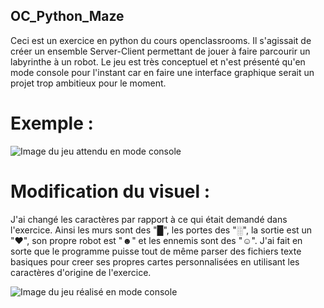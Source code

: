 ## OC_Python_Maze
Ceci est un exercice en python du cours openclassrooms. Il s'agissait de créer un ensemble Server-Client permettant de jouer à faire parcourir un labyrinthe à un robot.
Le jeu est très conceptuel et n'est présenté qu'en mode console pour l'instant car en faire une interface graphique serait un projet trop ambitieux pour le moment.

# Exemple :
![Image du jeu attendu en mode console](https://i.gyazo.com/83e1fca6a0cc9d02da29970c770fe4ff.png)

# Modification du visuel :
J'ai changé les caractères par rapport à ce qui était demandé dans l'exercice.
Ainsi les murs sont des "█", les portes des "░", la sortie est un "♥", son propre robot est "☻" et les ennemis sont des "☺".
J'ai fait en sorte que le programme puisse tout de même parser des fichiers texte basiques pour creer ses propres cartes personnalisées en utilisant les caractères d'origine de l'exercice.

![Image du jeu réalisé en mode console](https://i.gyazo.com/3a9689cfbcaa4addee83c674e9cdce88.png)
